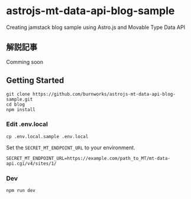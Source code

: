 # astrojs-mt-data-api-blog-sample

Creating jamstack blog sample using Astro.js and Movable Type Data API

## 解説記事

Comming soon

## Getting Started

```shell
git clone https://github.com/burnworks/astrojs-mt-data-api-blog-sample.git
cd blog
npm install
```

### Edit .env.local

```shell
cp .env.local.sample .env.local
```

Set the `SECRET_MT_ENDPOINT_URL` to your environment.

```
SECRET_MT_ENDPOINT_URL=https://example.com/path_to_MT/mt-data-api.cgi/v4/sites/1/
```

### Dev

```shell
npm run dev
```
